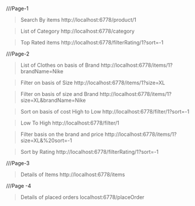 ///Page-1

>Search By items
 http://localhost:6778/product/1

>List of Category
http://localhost:6778/category

>Top Rated items
 http://localhost:6778/filterRating/1?sort=-1


///Page-2

>List of Clothes on basis of Brand
 http://localhost:6778/items/1?brandName=Nike

> Filter on basis of Size
  http://localhost:6778/items/1?size=XL

>Filter on basis of size and Brand
  http://localhost:6778/items/1?size=XL&brandName=Nike

>Sort on basis of cost
  >High to Low
    http://localhost:6778/filter/1?sort=-1

  >Low To High
    http://localhost:6778/filter/1

>Filter basis on the brand and price
 http://localhost:6778/items/1?size=XL&%20sort=-1


>Sort by Rating
  http://localhost:6778/filterRating/1?sort=-1


///Page-3

>Details of Items
  http://localhost:6778/items

///Page -4

>Details of placed orders
 localhost:6778/placeOrder
 